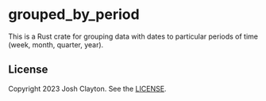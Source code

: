 # grouped_by_period

This is a Rust crate for grouping data with dates to particular periods of time
(week, month, quarter, year).

## License

Copyright 2023 Josh Clayton. See the [LICENSE](LICENSE).
